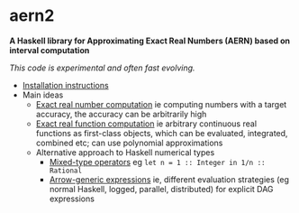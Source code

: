 # aern2
__A Haskell library for Approximating Exact Real Numbers (AERN) based on interval computation__

_This code is experimental and often fast evolving._

* [Installation instructions](docs/INSTALL.md)
* Main ideas
  * [Exact real number computation](docs/ERA.md)
    ie computing numbers with a target accuracy,
    the accuracy can be arbitrarily high
  * [Exact real function computation](docs/EFA.md)
    ie arbitrary continuous real functions as first-class objects,
    which can be evaluated, integrated, combined etc;
    can use polynomial approximations
  * Alternative approach to Haskell numerical types
    * [Mixed-type operators](docs/mixedtypeops.md)
       eg `let n = 1 :: Integer in 1/n :: Rational`
    * [Arrow-generic expressions](docs/arrowgeneric.md)
       ie, different evaluation strategies 
       (eg normal Haskell, logged, parallel, distributed)
       for explicit DAG expressions

